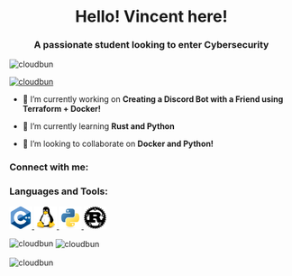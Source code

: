<h1 align="center">Hello! Vincent here!</h1>
<h3 align="center">A passionate student looking to enter Cybersecurity</h3>

<p align="left"> <img src="https://komarev.com/ghpvc/?username=cloudbun&label=Profile%20views&color=0e75b6&style=flat" alt="cloudbun" /> </p>

<p align="left"> <a href="https://github.com/ryo-ma/github-profile-trophy"><img src="https://github-profile-trophy.vercel.app/?username=cloudbun" alt="cloudbun" /></a> </p>

- 🔭 I’m currently working on **Creating a Discord Bot with a Friend using Terraform + Docker!**

- 🌱 I’m currently learning **Rust and Python**

- 👯 I’m looking to collaborate on **Docker and Python!**

<h3 align="left">Connect with me:</h3>
<p align="left">
</p>

<h3 align="left">Languages and Tools:</h3>
<p align="left"> <a href="https://www.w3schools.com/cpp/" target="_blank" rel="noreferrer"> <img src="https://raw.githubusercontent.com/devicons/devicon/master/icons/cplusplus/cplusplus-original.svg" alt="cplusplus" width="40" height="40"/> </a> <a href="https://www.linux.org/" target="_blank" rel="noreferrer"> <img src="https://raw.githubusercontent.com/devicons/devicon/master/icons/linux/linux-original.svg" alt="linux" width="40" height="40"/> </a> <a href="https://www.python.org" target="_blank" rel="noreferrer"> <img src="https://raw.githubusercontent.com/devicons/devicon/master/icons/python/python-original.svg" alt="python" width="40" height="40"/> </a> <a href="https://www.rust-lang.org" target="_blank" rel="noreferrer"> <img src="https://raw.githubusercontent.com/devicons/devicon/master/icons/rust/rust-plain.svg" alt="rust" width="40" height="40"/> </a> </p>

<p><img align="left" src="https://github-readme-stats.vercel.app/api/top-langs?username=cloudbun&show_icons=true&locale=en&layout=compact" alt="cloudbun" /></p>

<p>&nbsp;<img align="center" src="https://github-readme-stats.vercel.app/api?username=cloudbun&show_icons=true&locale=en" alt="cloudbun" /></p>

<p><img align="center" src="https://github-readme-streak-stats.herokuapp.com/?user=cloudbun&" alt="cloudbun" /></p>
